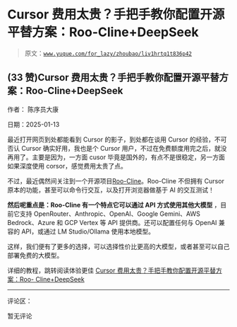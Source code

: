 # Cursor 费用太贵？手把手教你配置开源平替方案：Roo-Cline+DeepSeek

> 原文：[`www.yuque.com/for_lazy/zhoubao/liv1hrtq1t836p42`](https://www.yuque.com/for_lazy/zhoubao/liv1hrtq1t836p42)

## (33 赞)Cursor 费用太贵？手把手教你配置开源平替方案：Roo-Cline+DeepSeek

作者： 陈序员大康

日期：2025-01-13

最近打开网页到处都能看到 Cursor 的影子，到处都在谈用 Cursor 的经验，不可否认 Cursor 确实好用，我也是个 Cursor 用户，不过在免费额度用完之后，就没再用了。主要是因为，一方面 cusor 毕竟是国外的，有点不是很稳定，另一方面如果深度使用 corsor，感觉费用太贵了点。

不过，最近偶然间关注到一个开源项目[Roo-Cline](https://github.com/RooVetGit/Roo-Cline)。Roo-Cline
不但拥有 Cursor 原本的功能，甚至可以命令行交互，以及打开浏览器做基于 AI 的交互测试！

**然后呢重点是：Roo-Cline 有一个特点它可以通过 API 方式使用其他大模型** ，目前它支持
OpenRouter、Anthropic、OpenAI、Google Gemini、AWS Bedrock、Azure 和 GCP Vertex 等 API
提供商。还可以配置任何与 OpenAI 兼容的 API，或通过 LM Studio/Ollama 使用本地模型。

这样，我们便有了更多的选择，可以选择性价比更高的大模型，或者甚至可以自己部署免费的大模型。

详细的教程，跳转阅读体验更佳 [Cursor 费用太贵？手把手教你配置开源平替方案：Roo-
Cline+DeepSeek](https://b121w2zgwyx.feishu.cn/docx/Y9CEdeoJ0oDf2kxSWKPcaM3OnFq)

* * *

评论区：

暂无评论